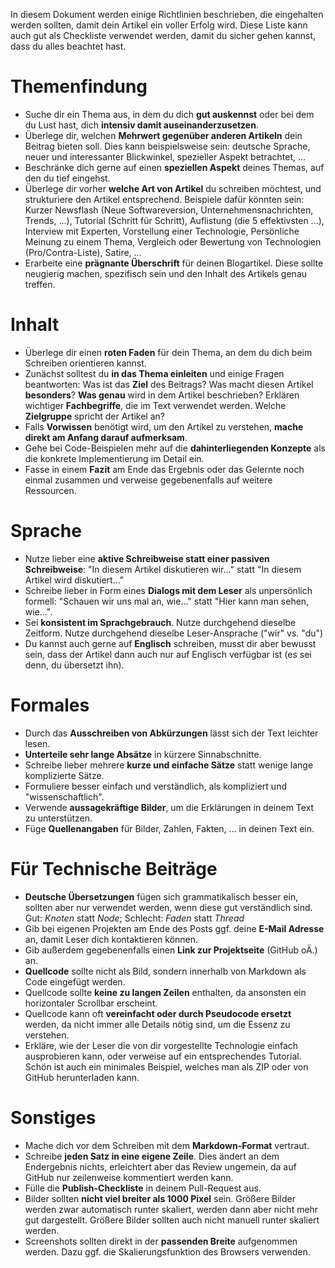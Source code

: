 In diesem Dokument werden einige Richtlinien beschrieben, die eingehalten werden sollten, damit dein Artikel ein voller Erfolg wird.
Diese Liste kann auch gut als Checkliste verwendet werden, damit du sicher gehen kannst, dass du alles beachtet hast. 

# Themenfindung
- Suche dir ein Thema aus, in dem du dich **gut auskennst** oder bei dem du Lust hast, dich **intensiv damit auseinanderzusetzen**. 
- Überlege dir, welchen **Mehrwert gegenüber anderen Artikeln** dein Beitrag bieten soll. Dies kann beispielsweise sein: deutsche Sprache, neuer und interessanter Blickwinkel, spezieller Aspekt betrachtet, ...
- Beschränke dich gerne auf einen **speziellen Aspekt** deines Themas, auf den du tief eingehst. 
- Überlege dir vorher **welche Art von Artikel** du schreiben möchtest, und strukturiere den Artikel entsprechend. Beispiele dafür könnten sein: Kurzer Newsflash (Neue Softwareversion, Unternehmensnachrichten, Trends, ...), Tutorial (Schritt für Schritt), Auflistung (die 5 effektivsten ...), Interview mit Experten, Vorstellung einer Technologie, Persönliche Meinung zu einem Thema, Vergleich oder Bewertung von Technologien (Pro/Contra-Liste), Satire, ...
- Erarbeite eine **prägnante Überschrift** für deinen Blogartikel. Diese sollte neugierig machen, spezifisch sein und den Inhalt des Artikels genau treffen.

# Inhalt
- Überlege dir einen **roten Faden** für dein Thema, an dem du dich beim Schreiben orientieren kannst.
- Zunächst solltest du **in das Thema einleiten** und einige Fragen beantworten: Was ist das **Ziel** des Beitrags? Was macht diesen Artikel **besonders**? **Was genau** wird in dem Artikel beschrieben? Erklären wichtiger **Fachbegriffe**, die im Text verwendet werden. Welche **Zielgruppe** spricht der Artikel an?
- Falls **Vorwissen** benötigt wird, um den Artikel zu verstehen, **mache direkt am Anfang darauf aufmerksam**.
- Gehe bei Code-Beispielen mehr auf die **dahinterliegenden Konzepte** als die konkrete Implementierung im Detail ein.
- Fasse in einem **Fazit** am Ende das Ergebnis oder das Gelernte noch einmal zusammen und verweise gegebenenfalls auf weitere Ressourcen.

# Sprache
- Nutze lieber eine **aktive Schreibweise statt einer passiven Schreibweise**: "In diesem Artikel diskutieren wir..." statt "In diesem Artikel wird diskutiert..."
- Schreibe lieber in Form eines **Dialogs mit dem Leser** als unpersönlich formell: "Schauen wir uns mal an, wie..." statt "Hier kann man sehen, wie...".
- Sei **konsistent im Sprachgebrauch**. Nutze durchgehend dieselbe Zeitform. Nutze durchgehend dieselbe Leser-Ansprache ("wir" vs. "du")
- Du kannst auch gerne auf **Englisch** schreiben, musst dir aber bewusst sein, dass der Artikel dann auch nur auf Englisch verfügbar ist (es sei denn, du übersetzt ihn).

# Formales
- Durch das **Ausschreiben von Abkürzungen** lässt sich der Text leichter lesen.
- **Unterteile sehr lange Absätze** in kürzere Sinnabschnitte.
- Schreibe lieber mehrere **kurze und einfache Sätze** statt wenige lange komplizierte Sätze.
- Formuliere besser einfach und verständlich, als kompliziert und "wissenschaftlich".
- Verwende **aussagekräftige Bilder**, um die Erklärungen in deinem Text zu unterstützen.
- Füge **Quellenangaben** für Bilder, Zahlen, Fakten, ... in deinen Text ein.

# Für Technische Beiträge
- **Deutsche Übersetzungen** fügen sich grammatikalisch besser ein, sollten aber nur verwendet werden, wenn diese gut verständlich sind. Gut: _Knoten_ statt _Node_; Schlecht: _Faden_ statt _Thread_
- Gib bei eigenen Projekten am Ende des Posts ggf. deine **E-Mail Adresse** an, damit Leser dich kontaktieren können.
- Gib außerdem gegebenenfalls einen **Link zur Projektseite** (GitHub oÄ.) an.
- **Quellcode** sollte nicht als Bild, sondern innerhalb von Markdown als Code eingefügt werden.
- Quellcode sollte **keine zu langen Zeilen** enthalten, da ansonsten ein horizontaler Scrollbar erscheint.
- Quellcode kann oft **vereinfacht oder durch Pseudocode ersetzt** werden, da nicht immer alle Details nötig sind, um die Essenz zu verstehen.
- Erkläre, wie der Leser die von dir vorgestellte Technologie einfach ausprobieren kann, oder verweise auf ein entsprechendes Tutorial. Schön ist auch ein minimales Beispiel, welches man als ZIP oder von GitHub herunterladen kann.

# Sonstiges
- Mache dich vor dem Schreiben mit dem **Markdown-Format** vertraut.
- Schreibe **jeden Satz in eine eigene Zeile**. Dies ändert an dem Endergebnis nichts, erleichtert aber das Review ungemein, da auf GitHub nur zeilenweise kommentiert werden kann.
- Fülle die **Publish-Checkliste** in deinem Pull-Request aus.
- Bilder sollten **nicht viel breiter als 1000 Pixel** sein. Größere Bilder werden zwar automatisch runter skaliert, werden dann aber nicht mehr gut dargestellt. Größere Bilder sollten auch nicht manuell runter skaliert werden.
- Screenshots sollten direkt in der **passenden Breite** aufgenommen werden. Dazu ggf. die Skalierungsfunktion des Browsers verwenden.